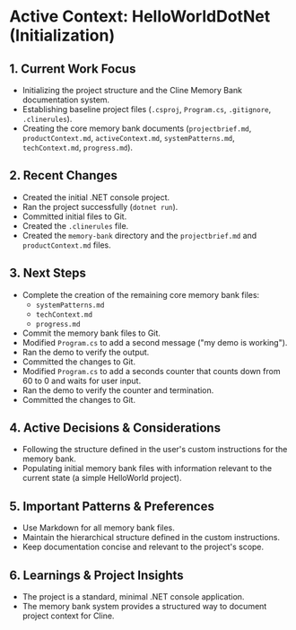 # Active Context: HelloWorldDotNet (Initialization)

## 1. Current Work Focus

*   Initializing the project structure and the Cline Memory Bank documentation system.
*   Establishing baseline project files (`.csproj`, `Program.cs`, `.gitignore`, `.clinerules`).
*   Creating the core memory bank documents (`projectbrief.md`, `productContext.md`, `activeContext.md`, `systemPatterns.md`, `techContext.md`, `progress.md`).

## 2. Recent Changes

*   Created the initial .NET console project.
*   Ran the project successfully (`dotnet run`).
*   Committed initial files to Git.
*   Created the `.clinerules` file.
*   Created the `memory-bank` directory and the `projectbrief.md` and `productContext.md` files.

## 3. Next Steps

*   Complete the creation of the remaining core memory bank files:
    *   `systemPatterns.md`
    *   `techContext.md`
    *   `progress.md`
*   Commit the memory bank files to Git.
*   Modified `Program.cs` to add a second message ("my demo is working").
*   Ran the demo to verify the output.
*   Committed the changes to Git.
*   Modified `Program.cs` to add a seconds counter that counts down from 60 to 0 and waits for user input.
*   Ran the demo to verify the counter and termination.
*   Committed the changes to Git.

## 4. Active Decisions & Considerations

*   Following the structure defined in the user's custom instructions for the memory bank.
*   Populating initial memory bank files with information relevant to the current state (a simple HelloWorld project).

## 5. Important Patterns & Preferences

*   Use Markdown for all memory bank files.
*   Maintain the hierarchical structure defined in the custom instructions.
*   Keep documentation concise and relevant to the project's scope.

## 6. Learnings & Project Insights

*   The project is a standard, minimal .NET console application.
*   The memory bank system provides a structured way to document project context for Cline.
